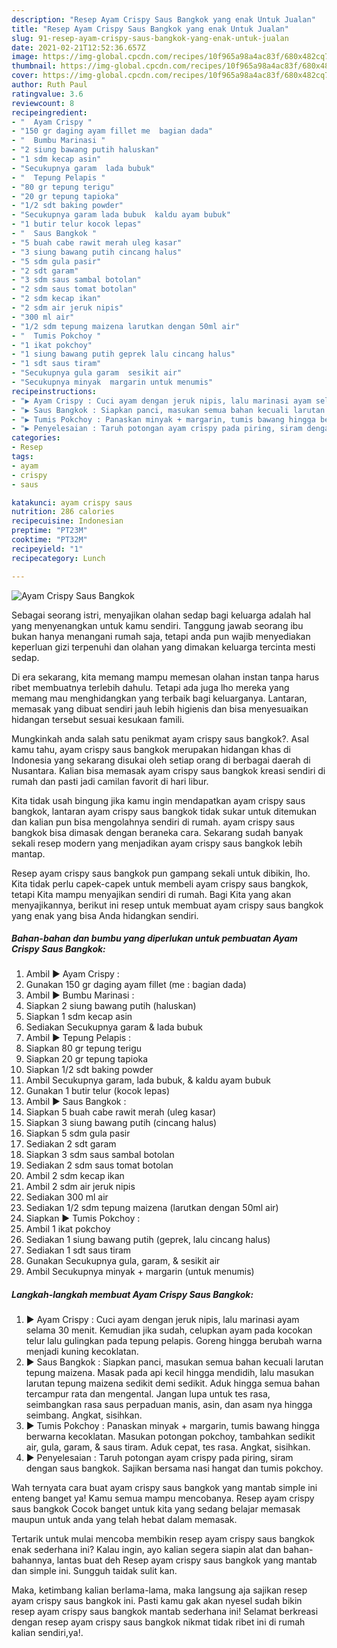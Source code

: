 ```yaml
---
description: "Resep Ayam Crispy Saus Bangkok yang enak Untuk Jualan"
title: "Resep Ayam Crispy Saus Bangkok yang enak Untuk Jualan"
slug: 91-resep-ayam-crispy-saus-bangkok-yang-enak-untuk-jualan
date: 2021-02-21T12:52:36.657Z
image: https://img-global.cpcdn.com/recipes/10f965a98a4ac83f/680x482cq70/ayam-crispy-saus-bangkok-foto-resep-utama.jpg
thumbnail: https://img-global.cpcdn.com/recipes/10f965a98a4ac83f/680x482cq70/ayam-crispy-saus-bangkok-foto-resep-utama.jpg
cover: https://img-global.cpcdn.com/recipes/10f965a98a4ac83f/680x482cq70/ayam-crispy-saus-bangkok-foto-resep-utama.jpg
author: Ruth Paul
ratingvalue: 3.6
reviewcount: 8
recipeingredient:
- "  Ayam Crispy "
- "150 gr daging ayam fillet me  bagian dada"
- "  Bumbu Marinasi "
- "2 siung bawang putih haluskan"
- "1 sdm kecap asin"
- "Secukupnya garam  lada bubuk"
- "  Tepung Pelapis "
- "80 gr tepung terigu"
- "20 gr tepung tapioka"
- "1/2 sdt baking powder"
- "Secukupnya garam lada bubuk  kaldu ayam bubuk"
- "1 butir telur kocok lepas"
- "  Saus Bangkok "
- "5 buah cabe rawit merah uleg kasar"
- "3 siung bawang putih cincang halus"
- "5 sdm gula pasir"
- "2 sdt garam"
- "3 sdm saus sambal botolan"
- "2 sdm saus tomat botolan"
- "2 sdm kecap ikan"
- "2 sdm air jeruk nipis"
- "300 ml air"
- "1/2 sdm tepung maizena larutkan dengan 50ml air"
- "  Tumis Pokchoy "
- "1 ikat pokchoy"
- "1 siung bawang putih geprek lalu cincang halus"
- "1 sdt saus tiram"
- "Secukupnya gula garam  sesikit air"
- "Secukupnya minyak  margarin untuk menumis"
recipeinstructions:
- "▶️ Ayam Crispy : Cuci ayam dengan jeruk nipis, lalu marinasi ayam selama 30 menit. Kemudian jika sudah, celupkan ayam pada kocokan telur lalu gulingkan pada tepung pelapis. Goreng hingga berubah warna menjadi kuning kecoklatan."
- "▶️ Saus Bangkok : Siapkan panci, masukan semua bahan kecuali larutan tepung maizena. Masak pada api kecil hingga mendidih, lalu masukan larutan tepung maizena sedikit demi sedikit. Aduk hingga semua bahan tercampur rata dan mengental. Jangan lupa untuk tes rasa, seimbangkan rasa saus perpaduan manis, asin, dan asam nya hingga seimbang. Angkat, sisihkan."
- "▶️ Tumis Pokchoy : Panaskan minyak + margarin, tumis bawang hingga berwarna kecoklatan. Masukan potongan pokchoy, tambahkan sedikit air, gula, garam, &amp; saus tiram. Aduk cepat, tes rasa. Angkat, sisihkan."
- "▶️ Penyelesaian : Taruh potongan ayam crispy pada piring, siram dengan saus bangkok. Sajikan bersama nasi hangat dan tumis pokchoy."
categories:
- Resep
tags:
- ayam
- crispy
- saus

katakunci: ayam crispy saus 
nutrition: 286 calories
recipecuisine: Indonesian
preptime: "PT23M"
cooktime: "PT32M"
recipeyield: "1"
recipecategory: Lunch

---
```



![Ayam Crispy Saus Bangkok](https://img-global.cpcdn.com/recipes/10f965a98a4ac83f/680x482cq70/ayam-crispy-saus-bangkok-foto-resep-utama.jpg)

Sebagai seorang istri, menyajikan olahan sedap bagi keluarga adalah hal yang menyenangkan untuk kamu sendiri. Tanggung jawab seorang ibu bukan hanya menangani rumah saja, tetapi anda pun wajib menyediakan keperluan gizi terpenuhi dan olahan yang dimakan keluarga tercinta mesti sedap.

Di era  sekarang, kita memang mampu memesan olahan instan tanpa harus ribet membuatnya terlebih dahulu. Tetapi ada juga lho mereka yang memang mau menghidangkan yang terbaik bagi keluarganya. Lantaran, memasak yang dibuat sendiri jauh lebih higienis dan bisa menyesuaikan hidangan tersebut sesuai kesukaan famili. 



Mungkinkah anda salah satu penikmat ayam crispy saus bangkok?. Asal kamu tahu, ayam crispy saus bangkok merupakan hidangan khas di Indonesia yang sekarang disukai oleh setiap orang di berbagai daerah di Nusantara. Kalian bisa memasak ayam crispy saus bangkok kreasi sendiri di rumah dan pasti jadi camilan favorit di hari libur.

Kita tidak usah bingung jika kamu ingin mendapatkan ayam crispy saus bangkok, lantaran ayam crispy saus bangkok tidak sukar untuk ditemukan dan kalian pun bisa mengolahnya sendiri di rumah. ayam crispy saus bangkok bisa dimasak dengan beraneka cara. Sekarang sudah banyak sekali resep modern yang menjadikan ayam crispy saus bangkok lebih mantap.

Resep ayam crispy saus bangkok pun gampang sekali untuk dibikin, lho. Kita tidak perlu capek-capek untuk membeli ayam crispy saus bangkok, tetapi Kita mampu menyajikan sendiri di rumah. Bagi Kita yang akan menyajikannya, berikut ini resep untuk membuat ayam crispy saus bangkok yang enak yang bisa Anda hidangkan sendiri.

<!--inarticleads1-->

##### Bahan-bahan dan bumbu yang diperlukan untuk pembuatan Ayam Crispy Saus Bangkok:

1. Ambil  ▶️ Ayam Crispy :
1. Gunakan 150 gr daging ayam fillet (me : bagian dada)
1. Ambil  ▶️ Bumbu Marinasi :
1. Siapkan 2 siung bawang putih (haluskan)
1. Siapkan 1 sdm kecap asin
1. Sediakan Secukupnya garam &amp; lada bubuk
1. Ambil  ▶️ Tepung Pelapis :
1. Siapkan 80 gr tepung terigu
1. Siapkan 20 gr tepung tapioka
1. Siapkan 1/2 sdt baking powder
1. Ambil Secukupnya garam, lada bubuk, &amp; kaldu ayam bubuk
1. Gunakan 1 butir telur (kocok lepas)
1. Ambil  ▶️ Saus Bangkok :
1. Siapkan 5 buah cabe rawit merah (uleg kasar)
1. Siapkan 3 siung bawang putih (cincang halus)
1. Siapkan 5 sdm gula pasir
1. Sediakan 2 sdt garam
1. Siapkan 3 sdm saus sambal botolan
1. Sediakan 2 sdm saus tomat botolan
1. Ambil 2 sdm kecap ikan
1. Ambil 2 sdm air jeruk nipis
1. Sediakan 300 ml air
1. Sediakan 1/2 sdm tepung maizena (larutkan dengan 50ml air)
1. Siapkan  ▶️ Tumis Pokchoy :
1. Ambil 1 ikat pokchoy
1. Sediakan 1 siung bawang putih (geprek, lalu cincang halus)
1. Sediakan 1 sdt saus tiram
1. Gunakan Secukupnya gula, garam, &amp; sesikit air
1. Ambil Secukupnya minyak + margarin (untuk menumis)




<!--inarticleads2-->

##### Langkah-langkah membuat Ayam Crispy Saus Bangkok:

1. ▶️ Ayam Crispy : Cuci ayam dengan jeruk nipis, lalu marinasi ayam selama 30 menit. Kemudian jika sudah, celupkan ayam pada kocokan telur lalu gulingkan pada tepung pelapis. Goreng hingga berubah warna menjadi kuning kecoklatan.
1. ▶️ Saus Bangkok : Siapkan panci, masukan semua bahan kecuali larutan tepung maizena. Masak pada api kecil hingga mendidih, lalu masukan larutan tepung maizena sedikit demi sedikit. Aduk hingga semua bahan tercampur rata dan mengental. Jangan lupa untuk tes rasa, seimbangkan rasa saus perpaduan manis, asin, dan asam nya hingga seimbang. Angkat, sisihkan.
1. ▶️ Tumis Pokchoy : Panaskan minyak + margarin, tumis bawang hingga berwarna kecoklatan. Masukan potongan pokchoy, tambahkan sedikit air, gula, garam, &amp; saus tiram. Aduk cepat, tes rasa. Angkat, sisihkan.
1. ▶️ Penyelesaian : Taruh potongan ayam crispy pada piring, siram dengan saus bangkok. Sajikan bersama nasi hangat dan tumis pokchoy.




Wah ternyata cara buat ayam crispy saus bangkok yang mantab simple ini enteng banget ya! Kamu semua mampu mencobanya. Resep ayam crispy saus bangkok Cocok banget untuk kita yang sedang belajar memasak maupun untuk anda yang telah hebat dalam memasak.

Tertarik untuk mulai mencoba membikin resep ayam crispy saus bangkok enak sederhana ini? Kalau ingin, ayo kalian segera siapin alat dan bahan-bahannya, lantas buat deh Resep ayam crispy saus bangkok yang mantab dan simple ini. Sungguh taidak sulit kan. 

Maka, ketimbang kalian berlama-lama, maka langsung aja sajikan resep ayam crispy saus bangkok ini. Pasti kamu gak akan nyesel sudah bikin resep ayam crispy saus bangkok mantab sederhana ini! Selamat berkreasi dengan resep ayam crispy saus bangkok nikmat tidak ribet ini di rumah kalian sendiri,ya!.

